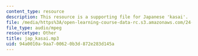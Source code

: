 ```yaml
---
content_type: resource
description: This resource is a supporting file for Japanese 'kasai'.
file: /media/https%3A/open-learning-course-data-rc.s3.amazonaws.com/24-901-language-and-its-structure-i-phonology-fall-2010/94a0010a9aa700620b3d872e283d145a_jap_kasai.mp3
file_type: audio/mpeg
resourcetype: Other
title: jap_kasai.mp3
uid: 94a0010a-9aa7-0062-0b3d-872e283d145a
---
```

